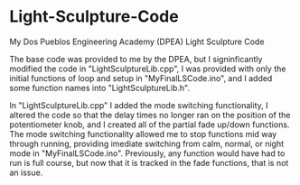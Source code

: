 # Light-Sculpture-Code
My Dos Pueblos Engineering Academy (DPEA) Light Sculpture Code

The base code was provided to me by the DPEA, but I signinficantly modified the code in "LightSculptureLib.cpp", I was provided with only the initial functions of loop and setup in "MyFinalLSCode.ino", and I added some function names into "LightSculptureLib.h".

In "LightSculptureLib.cpp" I added the mode switching functionality, I altered the code so that the delay times no longer ran on the position of the potentiometer knob, and I created all of the partial fade up/down functions. The mode switching functionality allowed me to stop functions mid way through running, providing imediate switching from calm, normal, or night mode in "MyFinalLSCode.ino". Previously, any function would have had to run is full course, but now that it is tracked in the fade functions, that is not an issue.
